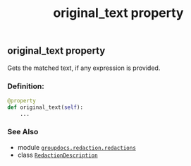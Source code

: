 ﻿---
title: original_text property
second_title: GroupDocs.Redaction for Python via .NET API References
description: 
type: docs
weight: 60
url: /groupdocs.redaction.redactions/redactiondescription/original_text/
is_root: false
---

## original_text property


Gets the matched text, if any expression is provided.
### Definition:
```python
@property
def original_text(self):
    ...
```

### See Also
* module [`groupdocs.redaction.redactions`](../../)
* class [`RedactionDescription`](/redaction/python-net/groupdocs.redaction.redactions/redactiondescription)
